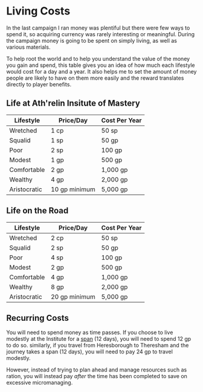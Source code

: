 # Living Costs
In the last campaign I ran money was plentiful but there were few ways to spend it, so acquiring currency was rarely interesting or meaningful. During the campaign money is going to be spent on simply living, as well as various materials. 

To help root the world and to help you understand the value of the money you gain and spend, this table gives you an idea of how much each lifestyle would cost for a day and a year. It also helps me to set the amount of money people are likely to have on them more easily and the reward translates directly to player benefits.

## Life at Ath'relin Insitute of Mastery

| Lifestyle    | Price/Day     | Cost Per Year |
| ------------ | ------------- | ------------- |
| Wretched     | 1 cp          | 50 sp         |
| Squalid      | 1 sp          | 50 gp         |
| Poor         | 2 sp          | 100 gp        |
| Modest       | 1 gp          | 500 gp        |
| Comfortable  | 2 gp          | 1,000 gp      |
| Wealthy      | 4 gp          | 2,000 gp      |
| Aristocratic | 10 gp minimum | 5,000 gp      |

## Life on the Road

| Lifestyle    | Price/Day     | Cost Per Year |
| ------------ | ------------- | ------------- |
| Wretched     | 2 cp          | 50 sp         |
| Squalid      | 2 sp          | 50 gp         |
| Poor         | 4 sp          | 100 gp        |
| Modest       | 2 gp          | 500 gp        |
| Comfortable  | 4 gp          | 1,000 gp      |
| Wealthy      | 8 gp          | 2,000 gp      |
| Aristocratic | 20 gp minimum | 5,000 gp      |

## Recurring Costs
You will need to spend money as time passes. If you choose to live modestly at the Institute for a [span](/calendar) (12 days), you will need to spend 12 gp to do so. similarly, if you travel from Heresborough to Theresham and the journey takes a span (12 days), you will need to pay 24 gp to travel modestly.  

However, instead of trying to plan ahead and manage resources such as ration, you will instead pay *after* the time has been completed to save on excessive micromanaging.